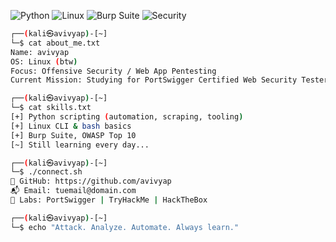 ![Python](https://img.shields.io/badge/Python-3776AB?style=flat&logo=python&logoColor=white)
![Linux](https://img.shields.io/badge/Linux-FCC624?style=flat&logo=linux&logoColor=black)
![Burp Suite](https://img.shields.io/badge/Burp%20Suite-FF6C37?style=flat&logo=burpsuite&logoColor=white)
![Security](https://img.shields.io/badge/Web%20Security-0f0f0f?style=flat&logo=owasp&logoColor=white)

```bash
┌──(kali㉿avivyap)-[~]
└─$ cat about_me.txt
Name: avivyap
OS: Linux (btw)
Focus: Offensive Security / Web App Pentesting
Current Mission: Studying for PortSwigger Certified Web Security Tester (C|WST)

┌──(kali㉿avivyap)-[~]
└─$ cat skills.txt
[+] Python scripting (automation, scraping, tooling)
[+] Linux CLI & bash basics
[+] Burp Suite, OWASP Top 10
[~] Still learning every day...

┌──(kali㉿avivyap)-[~]
└─$ ./connect.sh
📡 GitHub: https://github.com/avivyap
📬 Email: tuemail@domain.com
🧪 Labs: PortSwigger | TryHackMe | HackTheBox

┌──(kali㉿avivyap)-[~]
└─$ echo "Attack. Analyze. Automate. Always learn."
